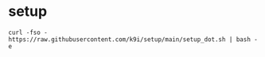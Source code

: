 # setup

```
curl -fso - https://raw.githubusercontent.com/k9i/setup/main/setup_dot.sh | bash -e
```
